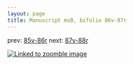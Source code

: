 ```yaml
---
layout: page
title: Manuscript msB, bifolio 86v-87r
---
```


prev: [85v-86r](../85v-86r/) next: [87v-88r](../87v-88r/)



[![Linked to zoomble image](http://www.homermultitext.org/iipsrv?IIIF=/project/homer/pyramidal/deepzoom/hmt/vbbifolio/v1/vb_86v_87r.tif/full/2000,/0/default.jpg)](http://www.homermultitext.org/ict2/?urn=urn:cite2:hmt:vbbifolio.v1:vb_86v_87r)

